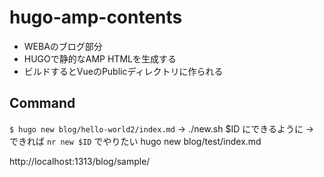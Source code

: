 # hugo-amp-contents
- WEBAのブログ部分
- HUGOで静的なAMP HTMLを生成する
- ビルドするとVueのPublicディレクトリに作られる

## Command
`$ hugo new blog/hello-world2/index.md`
→ ./new.sh $ID にできるように
→ できれば `nr new $ID` でやりたい
hugo new blog/test/index.md

http://localhost:1313/blog/sample/

